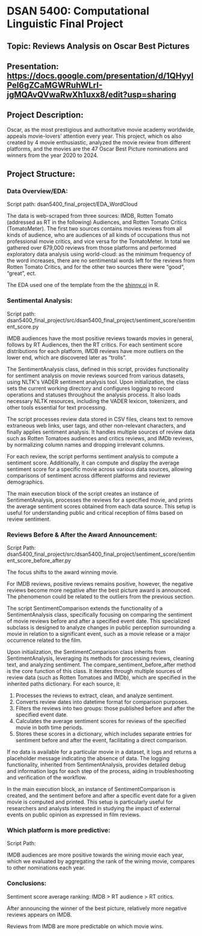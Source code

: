 # DSAN 5400: Computational Linguistic Final Project

## Topic: Reviews Analysis on Oscar Best Pictures

## Presentation: https://docs.google.com/presentation/d/1QHyylPeI6gZCaMGWRuhWLrI-jgMQAvQVwaRwXh1uxx8/edit?usp=sharing

## Project Description: 

Oscar, as the most prestigious and authoritative movie academy worldwide, appeals movie-lovers’ attention every year. This project, which os also created by 4 movie enthusiastic, analyzed the movie review from different platforms, and the movies are the 47 Oscar Best Picture nominations and winners from the year 2020 to 2024. 

## Project Structure: 

### Data Overview/EDA: 

Script path: dsan5400_final_project/EDA_WordCloud

The data is web-scraped from three sources: IMDB, Rotten Tomato (addressed as RT in the following) Audiences, and Rotten Tomato Critics (TomatoMeter). The first two sources contains movies reviews from all kinds of audience, who are audiences of all kinds of occupations thus not professional movie critics, and vice versa for the TomatoMeter. In total we gathered over 679,000 reviews from those platforms and performed exploratory data analysis using world-cloud: as the minimum frequency of the word increases, there are no sentimental words left for the reviews from Rotten Tomato Critics, and for the other two sources there were “good”, “great”, ect. 

The EDA used one of the template from the the [shinny.oi](https://shiny.posit.co/r/gallery/start-simple/word-cloud/) in R. 

### Sentimental Analysis: 

Script path: dsan5400_final_project/src/dsan5400_final_project/sentiment_score/sentiment_score.py

IMDB audiences have the most positive reviews towards movies in general, follows by RT Audiences, then the RT critics. For each sentiment score distributions for each platform, IMDB reviews have more outliers on the lower end, which are discovered later as “trolls”. 

The SentimentAnalysis class, defined in this script, provides functionality for sentiment analysis on movie reviews sourced from various datasets, using NLTK's VADER sentiment analysis tool. Upon initialization, the class sets the current working directory and configures logging to record operations and statuses throughout the analysis process. It also loads necessary NLTK resources, including the VADER lexicon, tokenizers, and other tools essential for text processing.

The script processes review data stored in CSV files, cleans text to remove extraneous web links, user tags, and other non-relevant characters, and finally applies sentiment analysis. It handles multiple sources of review data such as Rotten Tomatoes audiences and critics reviews, and IMDb reviews, by normalizing column names and dropping irrelevant columns.

For each review, the script performs sentiment analysis to compute a sentiment score. Additionally, it can compute and display the average sentiment score for a specific movie across various data sources, allowing comparisons of sentiment across different platforms and reviewer demographics.

The main execution block of the script creates an instance of SentimentAnalysis, processes the reviews for a specified movie, and prints the average sentiment scores obtained from each data source. This setup is useful for understanding public and critical reception of films based on review sentiment.

### Reviews Before & After the Award Announcement: 

Script Path: dsan5400_final_project/src/dsan5400_final_project/sentiment_score/sentiment_score_before_after.py

The focus shifts to the award winning movie. 

For IMDB reviews, positive reviews remains positive, however, the negative reviews become more negative after the best picture award is announced. The phenomenon could be related to the outliers from the previous section. 

The script SentimentComparison extends the functionality of a SentimentAnalysis class, specifically focusing on comparing the sentiment of movie reviews before and after a specified event date. This specialized subclass is designed to analyze changes in public perception surrounding a movie in relation to a significant event, such as a movie release or a major occurrence related to the film.

Upon initialization, the SentimentComparison class inherits from SentimentAnalysis, leveraging its methods for processing reviews, cleaning text, and analyzing sentiment. The compare_sentiment_before_after method is the core function of this class. It iterates through multiple sources of review data (such as Rotten Tomatoes and IMDb), which are specified in the inherited paths dictionary. For each source, it:

1. Processes the reviews to extract, clean, and analyze sentiment.
2. Converts review dates into datetime format for comparison purposes.
3. Filters the reviews into two groups: those published before and after the specified event date.
4. Calculates the average sentiment scores for reviews of the specified movie in both time periods.
5. Stores these scores in a dictionary, which includes separate entries for sentiment before and after the event, facilitating a direct comparison.

If no data is available for a particular movie in a dataset, it logs and returns a placeholder message indicating the absence of data. The logging functionality, inherited from SentimentAnalysis, provides detailed debug and information logs for each step of the process, aiding in troubleshooting and verification of the workflow.

In the main execution block, an instance of SentimentComparison is created, and the sentiment before and after a specific event date for a given movie is computed and printed. This setup is particularly useful for researchers and analysts interested in studying the impact of external events on public opinion as expressed in film reviews.

### Which platform is more predictive: 

Script Path: 

IMDB audiences are more positive towards the wining movie each year, which we evaluated by aggregating the rank of the wining movie, compares to other nominations each year. 

### Conclusions: 

Sentiment score average ranking: IMDB > RT audience > RT critics. 

After announcing the winner of the best picture, relatively more negative reviews appears on IMDB. 

Reviews from IMDB are more predictable on which movie wins.